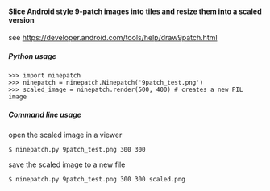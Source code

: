 #### Slice Android style 9-patch images into tiles and resize them into a scaled version

see https://developer.android.com/tools/help/draw9patch.html

##### Python usage

    >>> import ninepatch
    >>> ninepatch = ninepatch.Ninepatch('9patch_test.png')
    >>> scaled_image = ninepatch.render(500, 400) # creates a new PIL image

##### Command line usage

open the scaled image in a viewer

    $ ninepatch.py 9patch_test.png 300 300

save the scaled image to a new file

    $ ninepatch.py 9patch_test.png 300 300 scaled.png

